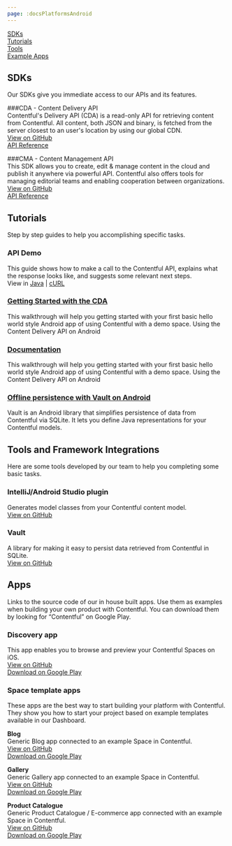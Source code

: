 ```yaml
---
page: :docsPlatformsAndroid
---
```


[SDKs](#sdks)<br>
[Tutorials](#tutorials)<br>
[Tools](#tools)<br>
[Example Apps](#apps)

## SDKs
Our SDKs give you immediate access to our APIs and its features.

###CDA - Content Delivery API<br>
Contentful's Delivery API (CDA) is a read-only API for retrieving content from Contentful. All content, both JSON and binary, is fetched from the server closest to an user's location by using our global CDN.<br>
[View on GitHub](https://github.com/contentful/contentful.java)<br>
[API Reference](https://contentful.github.io/contentful.java/)

###CMA - Content Management API<br>
This SDK allows you to create, edit & manage content in the cloud and publish it anywhere via powerful API. Contentful also offers tools for managing editorial teams and enabling cooperation between organizations.<br>
[View on GitHub](https://github.com/contentful/contentful-management.java)<br>
[API Reference](http://contentful.github.io/contentful-management.java/)

## Tutorials
Step by step guides to help you accomplishing specific tasks.

### API Demo
This guide shows how to make a call to the Contentful API, explains what the response looks like, and suggests some relevant next steps.<br>
View in [Java](/developers/api-demo/java/) | 
[cURL](/developers/api-demo/curl/)

### [Getting Started with the CDA](/developers/docs/tutorials/android/getting-started-with-contentful-and-android/)
This walkthrough will help you getting started with your first basic hello world style Android app of using Contentful with a demo space.
Using the Content Delivery API on Android

### [Documentation](/developers/docs/tutorials/android/getting-started-with-contentful-and-android/)
This walkthrough will help you getting started with your first basic hello world style Android app of using Contentful with a demo space.
Using the Content Delivery API on Android

### [Offline persistence with Vault on Android](/developers/docs/tutorials/android/offline-persistence-with-vault/)
Vault is an Android library that simplifies persistence of data from Contentful via SQLite. It lets you define Java representations for your Contentful models.

## Tools and Framework Integrations
Here are some tools developed by our team to help you completing some basic tasks.

### IntelliJ/Android Studio plugin
Generates model classes from your Contentful content model.<br>
[View on GitHub](https://github.com/contentful/cf-generator-intellij)

### Vault
A library for making it easy to persist data retrieved from Contentful in SQLite.<br>
[View on GitHub](https://github.com/contentful/vault)

## Apps
Links to the source code of our in house built apps. Use them as examples when building your own product with Contentful.
You can download them by looking for “Contentful” on Google Play.

### Discovery app
This app enables you to browse and preview your Contentful Spaces on iOS.<br>
[View on GitHub](https://github.com/contentful/discovery-app-android)<br>
[Download on Google Play](https://play.google.com/store/apps/details?id=discovery.contentful)

### Space template apps
These apps are the best way to start building your platform with Contentful. They show you how to start your project based on example templates available in our Dashboard.

**Blog**<br>
Generic Blog app connected to an example Space in Contentful.<br>
[View on GitHub](https://github.com/contentful/blog-app-android)<br>
[Download on Google Play](https://play.google.com/store/apps/details?id=blog.contentful)

**Gallery**<br>
Generic Gallery app connected to an example Space in Contentful.<br>
[View on GitHub](https://github.com/contentful/gallery-app-android)<br>
[Download on Google Play](https://play.google.com/store/apps/details?id=gallery.templates.contentful)

**Product Catalogue**<br>
Generic Product Catalogue / E-commerce app connected with an example Space in Contentful.<br>
[View on GitHub](https://github.com/contentful/product-catalogue-android)<br>
[Download on Google Play](https://play.google.com/store/apps/details?id=catalogue.contentful)
